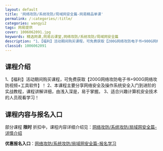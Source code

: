 ```yaml
---
layout: default
title: '网络攻防/系统攻防/局域网安全篇-网易精品单课'
permalink: /:categories/:title/
categories: wangyi2
tags: 网易提供
cover: 1006062091.jpg
keywords: 精选网课,网易云课堂,网络攻防/系统攻防/局域网安全篇
description: "1、【福利】活动期间购买课程，可免费获取【200G网络攻防电子书+900G网络攻防视频+工具软件】！2、本课程主要分享网络安全及操作系统安全入门到进阶的实战教程，课程讲解详细，由浅入深是，易"
classid: 1006062091
---
```


## 课程介绍

1、【福利】活动期间购买课程，可免费获取【200G网络攻防电子书+900G网络攻防视频+工具软件】！
2、本课程主要分享网络安全及操作系统安全入门到进阶的实战教程，课程讲解详细，由浅入深是，易于掌握。
3、适合兴趣计算机安全技术的人员观看学习！

## 课程内容与报名入口

部分课程 **限时** 折扣中，课程内容详细介绍见：[网络攻防/系统攻防/局域网安全篇-详情介绍](https://study.163.com/course/introduction/1006062091.htm?share=1&shareId=1025206652&utm_campaign=share&utm_medium=iphoneShare&utm_source=&utm_u=1025206652)

**优惠报名入口**：[网络攻防/系统攻防/局域网安全篇-报名学习](https://study.163.com/course/introduction/1006062091.htm?share=1&shareId=1025206652&utm_campaign=share&utm_medium=iphoneShare&utm_source=&utm_u=1025206652)

